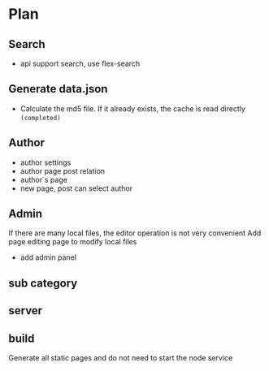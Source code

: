 # Plan

## Search

- api support search, use flex-search

## Generate data.json

- Calculate the md5 file. If it already exists, the cache is read directly `(completed)`

## Author

- author settings
- author page post relation
- author`s page
- new page, post can select author

## Admin

If there are many local files, the editor operation is not very convenient
Add page editing page to modify local files

- add admin panel

## sub category

## server

## build

Generate all static pages and do not need to start the node service
